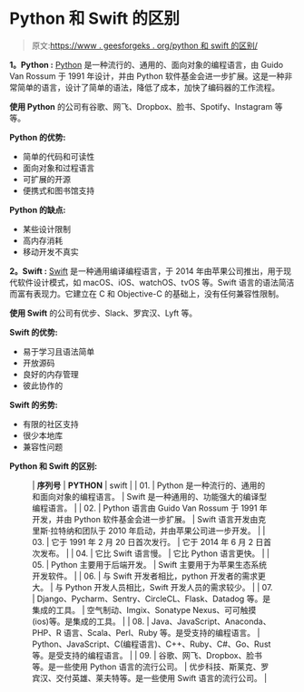 # Python 和 Swift 的区别

> 原文:[https://www . geesforgeks . org/python 和 swift 的区别/](https://www.geeksforgeeks.org/difference-between-python-and-swift/)

**1。Python :**
[Python](https://www.geeksforgeeks.org/python-programming-language/) 是一种流行的、通用的、面向对象的编程语言，由 Guido Van Rossum 于 1991 年设计，并由 Python 软件基金会进一步扩展。这是一种非常简单的语言，设计了简单的语法，降低了成本，加快了编码器的工作流程。

**使用 Python** 的公司有谷歌、网飞、Dropbox、脸书、Spotify、Instagram 等等。

**Python 的优势:**

*   简单的代码和可读性
*   面向对象和过程语言
*   可扩展的开源
*   便携式和图书馆支持

**Python 的缺点:**

*   某些设计限制
*   高内存消耗
*   移动开发不真实

**2。Swift :**
[Swift](https://www.geeksforgeeks.org/swift-programming-language/) 是一种通用编译编程语言，于 2014 年由苹果公司推出，用于现代软件设计模式，如 macOS、iOS、watchOS、tvOS 等。Swift 语言的语法简洁而富有表现力。它建立在 C 和 Objective-C 的基础上，没有任何兼容性限制。

**使用 Swift** 的公司有优步、Slack、罗宾汉、Lyft 等。

**Swift 的优势:**

*   易于学习且语法简单
*   开放源码
*   良好的内存管理
*   彼此协作的

**Swift 的劣势:**

*   有限的社区支持
*   很少本地库
*   兼容性问题

**Python 和 Swift 的区别:**

<figure class="table">

| **序列号** | **PYTHON** | swift |
| 01. | Python 是一种流行的、通用的和面向对象的编程语言。 | Swift 是一种通用的、功能强大的编译型编程语言。 |
| 02. | Python 语言由 Guido Van Rossum 于 1991 年开发，并由 Python 软件基金会进一步扩展。 | Swift 语言开发由克里斯·拉特纳和团队于 2010 年启动，并由苹果公司进一步开发。 |
| 03. | 它于 1991 年 2 月 20 日首次发行。 | 它于 2014 年 6 月 2 日首次发布。 |
| 04. | 它比 Swift 语言慢。 | 它比 Python 语言更快。 |
| 05. | Python 主要用于后端开发。 | Swift 主要用于为苹果生态系统开发软件。 |
| 06. | 与 Swift 开发者相比，python 开发者的需求更大。 | 与 Python 开发人员相比，Swift 开发人员的需求较少。 |
| 07. | Django、Pycharm、Sentry、CircleCL、Flask、Datadog 等。是集成的工具。 | 空气制动、Imgix、Sonatype Nexus、可可触摸(ios)等。是集成的工具。 |
| 08. | Java、JavaScript、Anaconda、PHP、R 语言、Scala、Perl、Ruby 等。是受支持的编程语言。 | Python、JavaScript、C(编程语言)、C++、Ruby、C#、Go、Rust 等。是受支持的编程语言。 |
| 09. | 谷歌、网飞、Dropbox、脸书等。是一些使用 Python 语言的流行公司。 | 优步科技、斯莱克、罗宾汉、交付英雄、莱夫特等。是一些使用 Swift 语言的流行公司。 |

</figure>